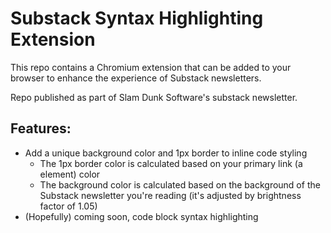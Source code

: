 # Substack Syntax Highlighting Extension

This repo contains a Chromium extension that can be added to your browser to enhance the experience of Substack newsletters.

Repo published as part of Slam Dunk Software's substack newsletter.

## Features:
- Add a unique background color and 1px border to inline code styling
  - The 1px border color is calculated based on your primary link (a element) color
  - The background color is calculated based on the background of the Substack newsletter you're reading (it's adjusted by brightness factor of 1.05)
- (Hopefully) coming soon, code block syntax highlighting
